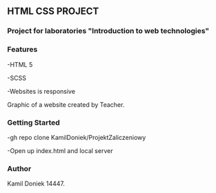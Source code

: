 ## HTML CSS PROJECT

### Project for laboratories "Introduction to web technologies" 

### Features

-HTML 5

-SCSS

-Websites is responsive

Graphic of a website created by Teacher. 

### Getting Started

-gh repo clone KamilDoniek/ProjektZaliczeniowy

-Open up index.html and local server 

### Author
Kamil Doniek 14447.

